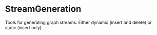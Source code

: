# StreamGeneration
Tools for generating graph streams. Either dynamic (insert and delete) or static (insert only).
